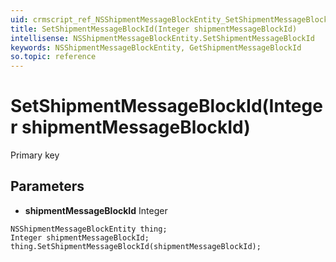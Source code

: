 ```yaml
---
uid: crmscript_ref_NSShipmentMessageBlockEntity_SetShipmentMessageBlockId
title: SetShipmentMessageBlockId(Integer shipmentMessageBlockId)
intellisense: NSShipmentMessageBlockEntity.SetShipmentMessageBlockId
keywords: NSShipmentMessageBlockEntity, GetShipmentMessageBlockId
so.topic: reference
---
```


# SetShipmentMessageBlockId(Integer shipmentMessageBlockId)

Primary key

## Parameters

* **shipmentMessageBlockId** Integer

```crmscript
NSShipmentMessageBlockEntity thing;
Integer shipmentMessageBlockId;
thing.SetShipmentMessageBlockId(shipmentMessageBlockId);
```

